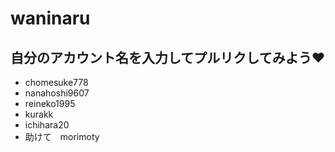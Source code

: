 # waninaru
## 自分のアカウント名を入力してプルリクしてみよう♥

* chomesuke778
* nanahoshi9607
* reineko1995
* kurakk
* ichihara20
* 助けて　morimoty